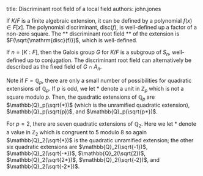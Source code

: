 title: Discriminant root field of a local field
authors:
    john.jones

If $K/F$ is a finite algebraic extension, it can be defined by a polynomial $f(x)\in F[x]$.  The polynomial discriminant, $\mathrm{disc}(f)$, is well-defined up a factor of a non-zero square.  The ** discriminant root field ** of the extension is $F(\sqrt{\mathrm{disc}(f)})$, which is well-defined.

If $n=[K:F]$, then the Galois group $G$ for $K/F$ is a subgroup of $S_n$, well-defined up to conjugation.  The discriminant root field can alternatively be described as the fixed field of $G\cap A_n$.

Note if $F=\mathbb{Q}_p$, there are only a small number of possibilities for quadratic extensions of $\mathbb{Q}_p$.  If $p$ is odd, we let $*$ denote a unit in $\mathbb{Z}_p$ which is not a square modulo $p$.  Then, the quadratic extensions of $\mathbb{Q}_p$ are $\mathbb{Q}_p(\sqrt{*})$ (which is the unramified quadratic extension), $\mathbb{Q}_p(\sqrt{p})$, and $\mathbb{Q}_p(\sqrt{p*})$.

For $p=2$, there are seven quadratic extensions of $\mathbb{Q}_2$.  Here we let $*$ denote a value in $\mathbb{Z}_2$ which is congruent to $5$ modulo $8$ so again $\mathbb{Q}_2(\sqrt{*})$ is the quadratic unramified extension; the other six quadratic extensions are $\mathbb{Q}_2(\sqrt{-1})$, $\mathbb{Q}_2(\sqrt{-*})$, $\mathbb{Q}_2(\sqrt{2})$, $\mathbb{Q}_2(\sqrt{2*})$, $\mathbb{Q}_2(\sqrt{-2})$, and $\mathbb{Q}_2(\sqrt{-2*})$.
